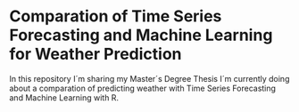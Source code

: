 # Comparation of Time Series Forecasting and Machine Learning for Weather Prediction
In this repository I´m sharing my Master´s Degree Thesis I´m currently doing about a comparation of predicting weather with Time Series Forecasting and Machine Learning with R.
